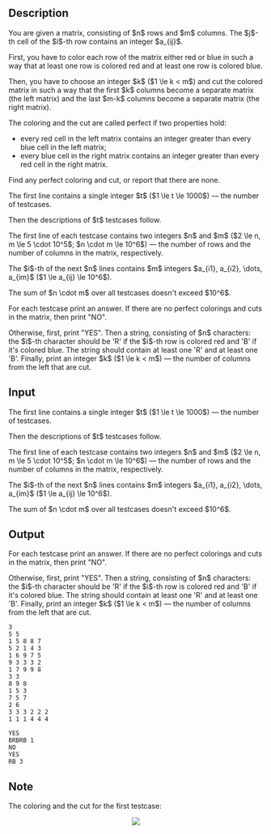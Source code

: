 ## Description

<div><p>You are given a matrix, consisting of $n$ rows and $m$ columns. The $j$-th cell of the $i$-th row contains an integer $a_{ij}$.</p><p>First, you have to color each row of the matrix either red or blue in such a way that <span class="tex-font-style-bf">at least one row is colored red</span> and <span class="tex-font-style-bf">at least one row is colored blue</span>.</p><p>Then, you have to choose an integer $k$ ($1 \le k &lt; m$) and cut the colored matrix in such a way that the first $k$ columns become a separate matrix (the <span class="tex-font-style-it">left</span> matrix) and the last $m-k$ columns become a separate matrix (the <span class="tex-font-style-it">right</span> matrix).</p><p>The coloring and the cut are called <span class="tex-font-style-it">perfect</span> if two properties hold: </p><ul> <li> every red cell in the left matrix contains an integer greater than every blue cell in the left matrix; </li><li> every blue cell in the right matrix contains an integer greater than every red cell in the right matrix. </li></ul><p>Find any perfect coloring and cut, or report that there are none.</p></div><div class="input-specification"><p>The first line contains a single integer $t$ ($1 \le t \le 1000$)&nbsp;— the number of testcases.</p><p>Then the descriptions of $t$ testcases follow.</p><p>The first line of each testcase contains two integers $n$ and $m$ ($2 \le n, m \le 5 \cdot 10^5$; $n \cdot m \le 10^6$)&nbsp;— the number of rows and the number of columns in the matrix, respectively.</p><p>The $i$-th of the next $n$ lines contains $m$ integers $a_{i1}, a_{i2}, \dots, a_{im}$ ($1 \le a_{ij} \le 10^6$).</p><p>The sum of $n \cdot m$ over all testcases doesn't exceed $10^6$.</p></div><div class="output-specification"><p>For each testcase print an answer. If there are no perfect colorings and cuts in the matrix, then print "<span class="tex-font-style-tt">NO</span>".</p><p>Otherwise, first, print "<span class="tex-font-style-tt">YES</span>". Then a string, consisting of $n$ characters: the $i$-th character should be '<span class="tex-font-style-tt">R</span>' if the $i$-th row is colored red and '<span class="tex-font-style-tt">B</span>' if it's colored blue. The string should contain at least one '<span class="tex-font-style-tt">R</span>' and at least one '<span class="tex-font-style-tt">B</span>'. Finally, print an integer $k$ ($1 \le k &lt; m$)&nbsp;— the number of columns from the left that are cut.</p></div>

## Input

<p>The first line contains a single integer $t$ ($1 \le t \le 1000$)&nbsp;— the number of testcases.</p><p>Then the descriptions of $t$ testcases follow.</p><p>The first line of each testcase contains two integers $n$ and $m$ ($2 \le n, m \le 5 \cdot 10^5$; $n \cdot m \le 10^6$)&nbsp;— the number of rows and the number of columns in the matrix, respectively.</p><p>The $i$-th of the next $n$ lines contains $m$ integers $a_{i1}, a_{i2}, \dots, a_{im}$ ($1 \le a_{ij} \le 10^6$).</p><p>The sum of $n \cdot m$ over all testcases doesn't exceed $10^6$.</p>

## Output

<p>For each testcase print an answer. If there are no perfect colorings and cuts in the matrix, then print "<span class="tex-font-style-tt">NO</span>".</p><p>Otherwise, first, print "<span class="tex-font-style-tt">YES</span>". Then a string, consisting of $n$ characters: the $i$-th character should be '<span class="tex-font-style-tt">R</span>' if the $i$-th row is colored red and '<span class="tex-font-style-tt">B</span>' if it's colored blue. The string should contain at least one '<span class="tex-font-style-tt">R</span>' and at least one '<span class="tex-font-style-tt">B</span>'. Finally, print an integer $k$ ($1 \le k &lt; m$)&nbsp;— the number of columns from the left that are cut.</p>





```input1
3
5 5
1 5 8 8 7
5 2 1 4 3
1 6 9 7 5
9 3 3 3 2
1 7 9 9 8
3 3
8 9 8
1 5 3
7 5 7
2 6
3 3 3 2 2 2
1 1 1 4 4 4
```




```output1
YES
BRBRB 1
NO
YES
RB 3
```



## Note

<p>The coloring and the cut for the first testcase:</p><center> <img class="tex-graphics" src="file://jEzijJPi.png" style="max-width: 100.0%;max-height: 100.0%;"> </center>
